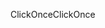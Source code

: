 <span data-ttu-id="a009a-101">ClickOnce</span><span class="sxs-lookup"><span data-stu-id="a009a-101">ClickOnce</span></span>